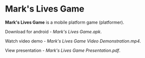 # Mark's Lives Game

**Mark's Lives Game** is a mobile platform game (platformer).

Download for android - _Mark's Lives Game.apk_.

Watch video demo - _Mark's Lives Game Video Demonstration.mp4_.

View presentation - _Mark's Lives Game Presentation.pdf_.

